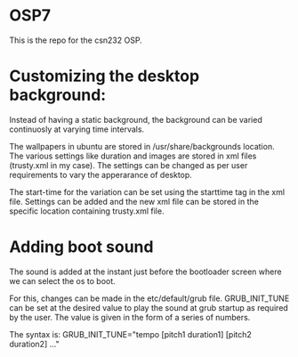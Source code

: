 # OSP7
This is the repo for the csn232 OSP.

# Customizing the desktop background:
Instead of having a static background, the background can be varied continuosly at varying time intervals.

The wallpapers in ubuntu are stored in /usr/share/backgrounds location.
The various settings like duration and images are stored in xml files (trusty.xml in my case).
The settings can be changed as per user requirements to vary the apperarance of desktop. 
 
The start-time for the variation can be set using the starttime tag in the xml file. Settings can be added and the new xml file can be stored in the specific location containing trusty.xml file.

# Adding boot sound 
The sound is added at the instant just before the bootloader screen where we can select the os to boot.

For this, changes can be made in the etc/default/grub file. GRUB_INIT_TUNE can be set at the desired value to play the sound at grub startup as required by the user. The value is given in the form of a series of numbers.

The syntax is: GRUB_INIT_TUNE="tempo [pitch1 duration1] [pitch2 duration2] ..."
